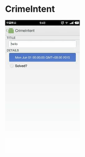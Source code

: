 # CrimeIntent
![](https://raw.githubusercontent.com/Pr-Jiang/CrimeIntent/master/previewgif/CrimeIntent3.gif)

